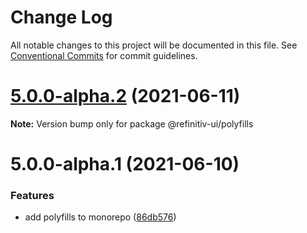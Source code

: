 # Change Log

All notable changes to this project will be documented in this file.
See [Conventional Commits](https://conventionalcommits.org) for commit guidelines.

# [5.0.0-alpha.2](https://git.sami.int.thomsonreuters.com/elf/refinitiv-ui/compare/@refinitiv-ui/polyfills@5.0.0-alpha.1...@refinitiv-ui/polyfills@5.0.0-alpha.2) (2021-06-11)

**Note:** Version bump only for package @refinitiv-ui/polyfills





# 5.0.0-alpha.1 (2021-06-10)


### Features

* add polyfills to monorepo ([86db576](https://git.sami.int.thomsonreuters.com/elf/refinitiv-ui/commits/86db576b8b005be96b20db495c31c686a1f41257))
